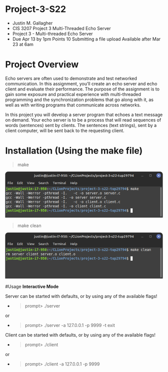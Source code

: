 # Project-3-S22
- Justin M. Gallagher
- CIS 3207 Project 3 Multi-Threaded Echo Server
- Project 3 - Multi-threaded Echo Server
- Due Apr 13 by 1pm Points 10 Submitting a file upload Available after Mar 23 at 6am
# Project Overview

Echo servers are often used to demonstrate and test networked communication. In this assignment, you’ll create an echo server and echo client and evaluate their performance. The purpose of the assignment is to gain some exposure and practical experience with multi-threaded programming and the synchronization problems that go along with it, as well as with writing programs that communicate across networks.  

In this project you will develop a server program that echoes a text message on demand. Your echo server is to be a process that will read sequences of words (sentences) sent by clients. The sentences (text strings), sent by a client computer, will be sent back to the requesting client.  

# Installation (Using the make file)

>make

![img.png](img.png)

>make clean

![img_1.png](img_1.png)

#Usage
**Interactive Mode**

Server can be started with defaults, or by using any of the available flags!
- >prompt> ./server

or

- >prompt> ./server -a 127.0.0.1 -p 9999 -t exit

Client can be started with defaults, or by using any of the available flags!
- >prompt> ./client

or

- >prompt> ./client -a 127.0.0.1 -p 9999
